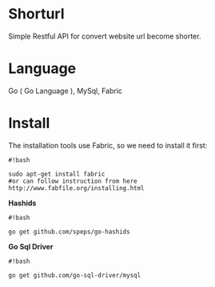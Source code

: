 # Shorturl
Simple Restful API for convert website url become shorter.

# Language 
Go ( Go Language ), MySql, Fabric

# Install
The installation tools use Fabric, so we need to install it first:

```
#!bash

sudo apt-get install fabric
#or can follow instruction from here http://www.fabfile.org/installing.html
```


**Hashids**

```
#!bash

go get github.com/speps/go-hashids
```
**Go Sql Driver**

```
#!bash

go get github.com/go-sql-driver/mysql
```